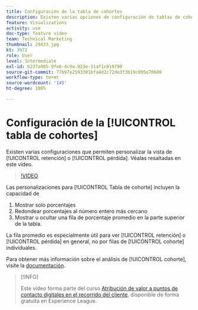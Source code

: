 ```yaml
---
title: Configuración de la tabla de cohortes
description: Existen varias opciones de configuración de tablas de cohorte que permiten personalizar la vista de retención o pérdida. Véalas resaltadas en este vídeo.
feature: Visualizations
activity: use
doc-type: feature video
team: Technical Marketing
thumbnail: 29433.jpg
kt: 3972
role: User
level: Intermediate
exl-id: b237a965-9fe6-4c9a-923e-31af1c019790
source-git-commit: 77b97a2593301bfa4d2c72de3f3b19c095e70600
workflow-type: tm+mt
source-wordcount: '145'
ht-degree: 100%

---
```


# Configuración de la [!UICONTROL tabla de cohortes]

Existen varias configuraciones que permiten personalizar la vista de [!UICONTROL retención] o [!UICONTROL pérdida]. Véalas resaltadas en este vídeo.

>[!VIDEO](https://video.tv.adobe.com/v/29433/?quality=12)

Las personalizaciones para [!UICONTROL Tabla de cohorte] incluyen la capacidad de

1. Mostrar solo porcentajes
1. Redondear porcentajes al número entero más cercano
1. Mostrar u ocultar una fila de porcentaje promedio en la parte superior de la tabla.

La fila promedio es especialmente útil para ver [!UICONTROL retención] o [!UICONTROL pérdida] en general, no por filas de [!UICONTROL cohorte] individuales.

Para obtener más información sobre el análisis de [!UICONTROL cohorte], visite la [documentación](https://experienceleague.adobe.com/docs/analytics/analyze/analysis-workspace/visualizations/cohort-table/t-cohort.html?lang=es).

>[!INFO]
>
> Este vídeo forma parte del curso [Atribución de valor a puntos de contacto digitales en el recorrido del cliente](https://experienceleague.adobe.com/?recommended=Analytics-U-1-2020.2&amp;lang=es), disponible de forma gratuita en Experience League.